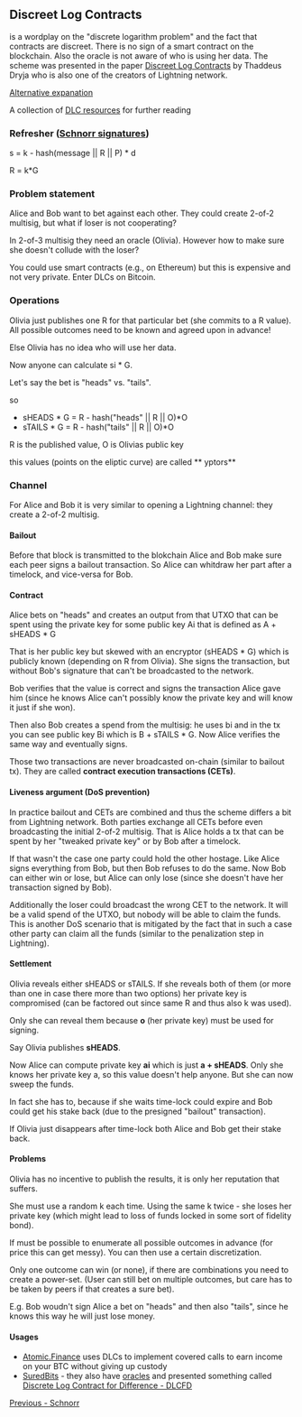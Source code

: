 ## Discreet Log Contracts

is a wordplay on the "discrete logarithm problem" and the fact that contracts are discreet. There is no sign of a smart contract on the blockchain. Also the oracle is not aware of who is using her data. The scheme was presented in the paper [Discreet Log Contracts](https://adiabat.github.io/dlc.pdf) by Thaddeus Dryja who is also one of the creators of Lightning network.

[Alternative expanation](https://atomic.finance/blog/a-laypersons-guide-to-discreet-log-contracts-atomic-yield-series-part-3/)

A collection of [DLC resources](https://github.com/aljazceru/discreet-log-contracts) for further reading

### Refresher ([Schnorr signatures](./schnorr.md))

s = k - hash(message || R || P) * d

R = k*G

### Problem statement

Alice and Bob want to bet against each other. They could create 2-of-2 multisig, but what if loser is not cooperating?

In 2-of-3 multisig they need an oracle (Olivia). However how to make sure she doesn't collude with the loser?

You could use smart contracts (e.g., on Ethereum) but this is expensive and not very private. Enter DLCs on Bitcoin.

### Operations

Olivia just publishes one R for that particular bet (she commits to a R value). All possible outcomes need to be known and agreed upon in advance!

Else Olivia has no idea who will use her data.

Now anyone can calculate
si * G. 

Let's say the bet is "heads" vs. "tails".

so 
- sHEADS * G = R - hash("heads" || R || O)*O
- sTAILS * G = R - hash("tails" || R || O)*O

R is the published value, O is Olivias public key

this values (points on the eliptic curve) are called ** yptors**

### Channel

For Alice and Bob it is very similar to opening a Lightning channel: they create a 2-of-2 multisig.

#### Bailout

Before that block is transmitted to the blokchain Alice and Bob make sure each peer signs a bailout transaction. So Alice can whitdraw her part after a timelock, and vice-versa for Bob.

#### Contract

Alice bets on "heads" and creates an output from that UTXO that can be spent using the private key for some public key Ai that is defined as A + sHEADS * G

That is her public key but skewed with an encryptor (sHEADS * G) which is publicly known (depending on R from Olivia). She signs the transaction, but without Bob's signature that can't be broadcasted to the network.

Bob verifies that the value is correct and signs the transaction Alice gave him (since he knows Alice can't possibly know the private key and will know it just if she won).

Then also Bob creates a spend from the multisig: he uses bi and in the tx you can see public key Bi which is B + sTAILS * G. Now Alice verifies the same way and eventually signs.

Those two transactions are never broadcasted on-chain (similar to bailout tx).
They are called **contract execution transactions (CETs)**.

#### Liveness argument (DoS prevention)

In practice bailout and CETs are combined and thus the scheme differs a bit from Lightning network. Both parties exchange all CETs before even broadcasting the initial 2-of-2 multisig. That is Alice holds a tx that can be spent by her  "tweaked private key" or by Bob after a timelock.

If that wasn't the case one party could hold the other hostage. Like Alice signs everything from Bob, but then Bob refuses to do the same. Now Bob can either win or lose, but Alice can only lose (since she doesn't have her transaction signed by Bob).

Additionally the loser could broadcast the wrong CET to the network. It will be a valid spend of the UTXO, but nobody will be able to claim the funds. This is another DoS scenario that is mitigated by the fact that in such a case other party can claim all the funds (similar to the penalization step in Lightning).

#### Settlement

Olivia reveals either sHEADS or sTAILS. If she reveals both of them (or more than one in case there more than two options) her private key is compromised (can be factored out since same R and thus also k was used).

Only she can reveal them because **o** (her private key) must be used for signing.

Say Olivia publishes **sHEADS**.

Now Alice can compute private key **ai** which is just **a + sHEADS**.
Only she knows her private key a, so this value doesn't help anyone.
But she can now sweep the funds. 

In fact she has to, because if she waits time-lock could expire and Bob could
get his stake back (due to the presigned "bailout" transaction).

If Olivia just disappears after time-lock both Alice and Bob get their stake back.

#### Problems

Olivia has no incentive to publish the results, it is only her reputation that suffers.

She must use a random k each time. Using the same k twice - she loses her private key (which might lead to loss of funds locked in some sort of fidelity bond).

If must be possible to enumerate all possible outcomes in advance (for price this can get messy). You can then use a certain discretization.

Only one outcome can win (or none), if there are combinations you need to create a power-set. (User can still bet on multiple outcomes, but care has to be taken by peers if that creates a sure bet). 

E.g. Bob woudn't sign Alice a bet on "heads" and then also "tails", since he knows this way he will just lose money.

#### Usages

- [Atomic.Finance](https://atomic.finance) uses DLCs to implement covered calls to earn income on your BTC without giving up custody
- [SuredBits](https://suredbits.com) - they also have [oracles](https://oracle.suredbits.com/) and presented something called [Discrete Log Contract for Difference - DLCFD](https://suredbits.com/settlement-of-dlcfd/)

[Previous - Schnorr](./schnorr.md) 